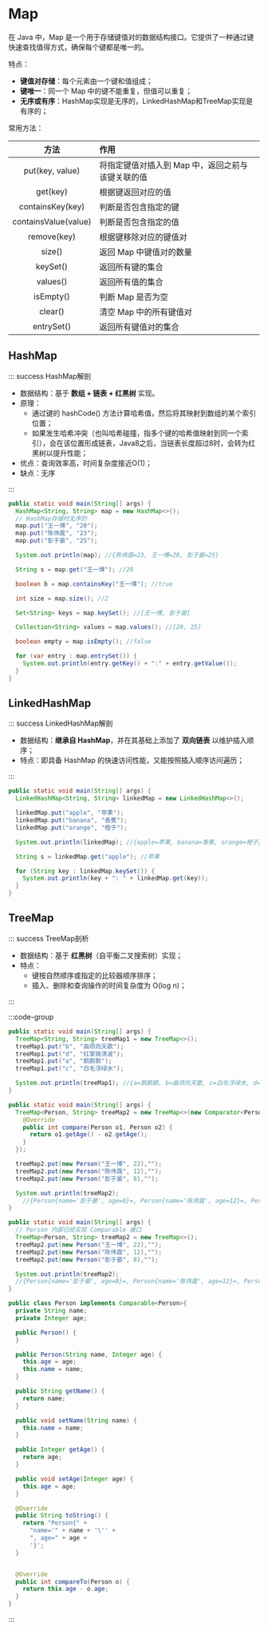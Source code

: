 # Map

在 Java 中，Map 是一个用于存储键值对的数据结构接口。它提供了一种通过键快速查找值得方式，确保每个键都是唯一的。

特点：

- **键值对存储**：每个元素由一个键和值组成；
- **键唯一**：同一个 Map 中的键不能重复，但值可以重复；
- **无序或有序**：HashMap实现是无序的，LinkedHashMap和TreeMap实现是有序的；

常用方法：

|         方法         | 作用                                              |
| :------------------: | :------------------------------------------------ |
|   put(key, value)    | 将指定键值对插入到 Map 中，返回之前与该键关联的值 |
|       get(key)       | 根据键返回对应的值                                |
|   containsKey(key)   | 判断是否包含指定的键                              |
| containsValue(value) | 判断是否包含指定的值                              |
|     remove(key)      | 根据键移除对应的键值对                            |
|        size()        | 返回 Map 中键值对的数量                           |
|       keySet()       | 返回所有键的集合                                  |
|       values()       | 返回所有值的集合                                  |
|      isEmpty()       | 判断 Map 是否为空                                 |
|       clear()        | 清空 Map 中的所有键值对                           |
|      entrySet()      | 返回所有键值对的集合                              |





## HashMap

::: success HashMap解剖

- 数据结构：基于 **数组 + 链表 + 红黑树** 实现。
- 原理：
  - 通过键的 hashCode() 方法计算哈希值，然后将其映射到数组的某个索引位置；
  - 如果发生哈希冲突（也叫哈希碰撞，指多个键的哈希值映射到同一个索引），会在该位置形成链表，Java8之后，当链表长度超过8时，会转为红黑树以提升性能；
- 优点：查询效率高，时间复杂度接近O(1)；
- 缺点：无序

:::

```java
public static void main(String[] args) {
  HashMap<String, String> map = new HashMap<>();
  // HashMap存储时无序的
  map.put("王一博", "20");
  map.put("陈伟霆", "23");
  map.put("彭于晏", "25");

  System.out.println(map); //{陈伟霆=23, 王一博=20, 彭于晏=25}

  String s = map.get("王一博"); //20

  boolean b = map.containsKey("王一博"); //true

  int size = map.size(); //2

  Set<String> keys = map.keySet(); //[王一博, 彭于晏]

  Collection<String> values = map.values(); //[20, 25]

  boolean empty = map.isEmpty(); //false

  for (var entry : map.entrySet()) {
    System.out.println(entry.getKey() + ":" + entry.getValue());
  }
}
```



## LinkedHashMap

::: success LinkedHashMap解剖

- 数据结构：**继承自 HashMap**，并在其基础上添加了 **双向链表** 以维护插入顺序；
- 特点：即具备 HashMap 的快速访问性能，又能按照插入顺序访问遍历；

:::

```java
public static void main(String[] args) {
  LinkedHashMap<String, String> linkedMap = new LinkedHashMap<>();

  linkedMap.put("apple", "苹果");
  linkedMap.put("banana", "香蕉");
  linkedMap.put("orange", "橙子");

  System.out.println(linkedMap); //{apple=苹果, banana=香蕉, orange=橙子}

  String s = linkedMap.get("apple"); //苹果

  for (String key : linkedMap.keySet()) {
    System.out.println(key + ": " + linkedMap.get(key));
  }
}
```



## TreeMap

::: success TreeMap剖析

- 数据结构：基于 **红黑树**（自平衡二叉搜索树）实现；
- 特点：
  - 键按自然顺序或指定的比较器顺序排序；
  - 插入、删除和查询操作的时间复杂度为 O(log n)；

:::



:::code-group

```java [自然排序]
public static void main(String[] args) {
  TreeMap<String, String> treeMap1 = new TreeMap<>();
  treeMap1.put("b", "曲项向天歌");
  treeMap1.put("d", "红掌拨清波");
  treeMap1.put("a", "鹅鹅鹅");
  treeMap1.put("c", "白毛浮绿水");

  System.out.println(treeMap1); //{a=鹅鹅鹅, b=曲项向天歌, c=白毛浮绿水, d=红掌拨清波}
}
```

```java [Comparator接口]
public static void main(String[] args) {
  TreeMap<Person, String> treeMap2 = new TreeMap<>(new Comparator<Person>() {
    @Override
    public int compare(Person o1, Person o2) {
      return o1.getAge() - o2.getAge();
    }
  });

  treeMap2.put(new Person("王一博", 22),"");
  treeMap2.put(new Person("陈伟霆", 12),"");
  treeMap2.put(new Person("彭于晏", 8),"");

  System.out.println(treeMap2);
	//{Person{name='彭于晏', age=8}=, Person{name='陈伟霆', age=12}=, Person{name='王一博', age=22}=}
}
```

```java [Comparable接口]
public static void main(String[] args) {
  // Person 内部已经实现 Comparable 接口
  TreeMap<Person, String> treeMap2 = new TreeMap<>();
  treeMap2.put(new Person("王一博", 22),"");
  treeMap2.put(new Person("陈伟霆", 12),"");
  treeMap2.put(new Person("彭于晏", 8),"");

  System.out.println(treeMap2);
  //{Person{name='彭于晏', age=8}=, Person{name='陈伟霆', age=12}=, Person{name='王一博', age=22}=}
}
```

```java [Person]
public class Person implements Comparable<Person>{
  private String name;
  private Integer age;

  public Person() {
  }

  public Person(String name, Integer age) {
    this.age = age;
    this.name = name;
  }

  public String getName() {
    return name;
  }

  public void setName(String name) {
    this.name = name;
  }

  public Integer getAge() {
    return age;
  }

  public void setAge(Integer age) {
    this.age = age;
  }

  @Override
  public String toString() {
    return "Person{" +
      "name='" + name + '\'' +
      ", age=" + age +
      '}';
  }


  @Override
  public int compareTo(Person o) {
    return this.age - o.age;
  }
}
```

:::





